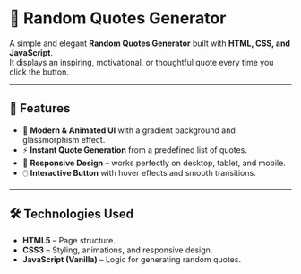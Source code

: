 # 🎯 Random Quotes Generator

A simple and elegant **Random Quotes Generator** built with **HTML, CSS, and JavaScript**.  
It displays an inspiring, motivational, or thoughtful quote every time you click the button.

---

## 📌 Features
- 🎨 **Modern & Animated UI** with a gradient background and glassmorphism effect.
- ⚡ **Instant Quote Generation** from a predefined list of quotes.
- 📱 **Responsive Design** – works perfectly on desktop, tablet, and mobile.
- 🖱️ **Interactive Button** with hover effects and smooth transitions.

---

## 🛠️ Technologies Used
- **HTML5** – Page structure.
- **CSS3** – Styling, animations, and responsive design.
- **JavaScript (Vanilla)** – Logic for generating random quotes.
